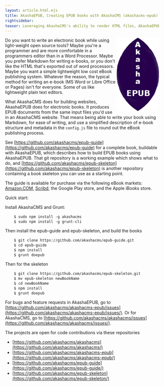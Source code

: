 ```yaml
---
layout: article.html.ejs
title: AkashaEPUB, Creating EPUB books with AkashaCMS (akashacms-epub)
rightsidebar:
teaser: Leveraging AkashaCMS's ability to render HTML files, AkashaEPUB provides tools for building EPUB 3 documents.
---
```


<img src="/akashaepub-logo.jpg" align="right"/>Do you want to write an electronic book while using light-weight open source tools?  Maybe you're a programmer and are more comfortable in a programmers editor than in a Word Processor.  Maybe you prefer Markdown for writing e-books, or you don't like the HTML that's exported out of word processors.  Maybe you want a simple lightweight low cost eBook publishing system.  Whatever the reason, the typical method for writing an e-book (MS Word or Libre Office or Pages) isn't for everyone.  Some of us like lightweight plain text editors.

What AkashaCMS does for building websites, AkashaEPUB does for electronic books.  It produces EPUB documents from the same input files you'd use in an AkashaCMS website.  That means being able to write your book using Markdown, for ease of writing, and use a simplified description of e-book structure and metadata in the `config.js` file to round out the eBook publishing process.

See [https://github.com/akashacms/epub-guide](https://github.com/akashacms/epub-guide) for a complete book, buildable with AkashaEPUB, which describes how to build EPUB books using AkashaEPUB.  That git repository is a working example which shows what to do, and [https://github.com/akashacms/epub-skeleton](https://github.com/akashacms/epub-skeleton) is another repository containing a book skeleton you can use as a starting point.

The guide is available for purchase via the following eBook markets: <a rel="nofollow" href="http://www.amazon.com/gp/product/B00WTKDH72/ref=as_li_tl?ie=UTF8&camp=1789&creative=390957&creativeASIN=B00WTKDH72&linkCode=as2&tag=thereikipage&linkId=KNAHZZXXUDREI7YJ">Amazon.COM</a>, <a rel="nofollow" href="https://www.scribd.com/doc/263453449/Create-eBooks-with-Markdown-and-Open-Source-Tools">Scribd</a>, the Google Play store, and the Apple iBooks store.

Quick start:

Install AkashaCMS and Grunt:

```
    $ sudo npm install -g akashacms
    $ sudo npm install -g grunt-cli
```

Then install the epub-guide and epub-skeleton, and build the books

```
    $ git clone https://github.com/akashacms/epub-guide.git
    $ cd epub-guide
    $ npm install
    $ grunt doepub
```

Then for the skeleton

```
    $ git clone https://github.com/akashacms/epub-skeleton.git
    $ mv epub-skeleton newBookName
    $ cd newBookName
    $ npm install
    $ grunt doepub
```

For bugs and feature requests in AkashaEPUB, go to [https://github.com/akashacms/akashacms-epub/issues](https://github.com/akashacms/akashacms-epub/issues/).  Or for AkashaCMS, go to  [https://github.com/akashacms/akashacms/issues](https://github.com/akashacms/akashacms/issues/). 

The projects are open for code contributions via these repositories

* [https://github.com/akashacms/akashacms](https://github.com/akashacms/akashacms/)
* [https://github.com/akashacms/akashacms-epub](https://github.com/akashacms/akashacms-epub/)
* [https://github.com/akashacms/epub-guide](https://github.com/akashacms/epub-guide/)
* [https://github.com/akashacms/epub-skeleton](https://github.com/akashacms/epub-skeleton/)